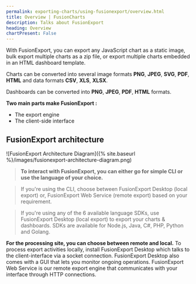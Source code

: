```yaml
---
permalink: exporting-charts/using-fusionexport/overview.html
title: Overview | FusionCharts
description: Talks about FusionExport
heading: Overview
chartPresent: False
---
```


With FusionExport, you can export any JavaScript chart as a static image, bulk export multiple charts as a zip file, or export multiple charts embedded in an HTML dashboard template.

Charts can be converted into several image formats __PNG__, __JPEG__, __SVG__, __PDF__, __HTML__ and data formats __CSV__, __XLS__, __XLSX__.

Dashboards can be converted into __PNG__, __JPEG__, __PDF__, __HTML__ formats.

__Two main parts make FusionExport :__ 

* The export engine
* The client-side interface

## FusionExport architecture

![FusionExport Architecture Diagram]({% site.baseurl %}/images/fusionexport-architecture-diagram.png)

> **To interact with FusionExport, you can either go for simple CLI or use the language of your choice.**

> If you're using the CLI, choose between FusionExport Desktop (local export) or, FusionExport Web Service (remote export) based on your requirement.

> If you're using any of the 6 available language SDKs, use FusionExport Desktop (local export) to export your charts & dashboards. SDKs are available for Node.js, Java, C#, PHP, Python and Golang.

__For the processing site, you can choose between remote and local.__
To process export activities locally, install FusionExport Desktop which talks to the client-interface via a socket connection. FusionExport Desktop also comes with a GUI that lets you monitor ongoing operations. 
FusionExport Web Service is our remote export engine that communicates with your interface through HTTP connections.